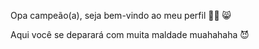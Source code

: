 Opa campeão(a), seja bem-vindo ao meu perfil 😮‍💨 😸

Aqui você se deparará com muita maldade muahahaha 😈
<!-- 
**RebecaFlor1ano/RebecaFlor1ano** is a ✨ _special_ ✨ repository because its `README.md` (this file) appears on your GitHub profile.

Here are some ideas to get you started:

- 🔭 I’m currently working on ...
- 🌱 I’m currently learning ...
- 👯 I’m looking to collaborate on ...
- 🤔 I’m looking for help with ...
- 💬 Ask me about ...
- 📫 How to reach me: ...
- 😄 Pronouns: ...
- ⚡ Fun fact: ...
-->
